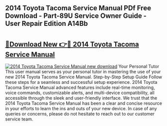 ## 2014 Toyota Tacoma Service Manual PDf Free Download - Part-89U Service Owner Guide - User Repair Edition A14Bb

# <h2><a href="http://bc11059.oget.top/?id=2014+Toyota+Tacoma+Service+Manual">🔗Download New 👉🔴 2014 Toyota Tacoma Service Manual</a></h2>

[![2014 Toyota Tacoma Service Manual new download](https://i.imgur.com/5g1atiW.png)](http://bc11059.oget.top/?id=2014+Toyota+Tacoma+Service+Manual)
Your Personal Tutor This user manual serves as your personal tutor in mastering the use of your new 2014 Toyota Tacoma Service Manual. Step-by-Step Setup Guide Follow these steps for a seamless and successful setup experience. 2014 Toyota Tacoma Service Manual advanced features include real-time monitoring, voice commands, customizable alerts, and multi-device compatibility, all accessible through the sleek and user-friendly interface. We trust that the 2014 Toyota Tacoma Service Manual has been a clear and concise resource in your efforts to learn the ins and outs of your new device. In case of any queries or concerns, please do not hesitate to reach out to our customer service team.
